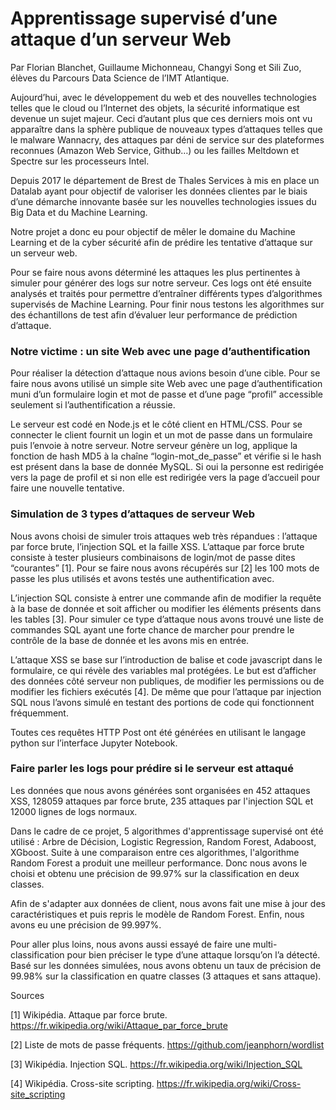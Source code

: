 # Apprentissage supervisé d’une attaque d’un serveur Web

Par Florian Blanchet, Guillaume Michonneau, Changyi Song et Sili Zuo, élèves du Parcours Data Science de l’IMT Atlantique. 

Aujourd’hui, avec le développement du web et des nouvelles technologies telles que le cloud ou l’Internet des objets, la sécurité informatique est devenue un sujet majeur. Ceci d’autant plus que ces derniers mois ont vu apparaître dans la sphère publique de nouveaux types d’attaques telles que le malware Wannacry, des attaques par déni de service sur des plateformes reconnues (Amazon Web Service, Github…) ou les failles Meltdown et Spectre sur les processeurs Intel.

Depuis 2017 le département de Brest de Thales Services à mis en place un Datalab ayant pour objectif de valoriser les données clientes par le biais d’une démarche innovante basée sur les nouvelles technologies issues du Big Data et du Machine Learning. 

Notre projet a donc eu pour objectif de mêler le domaine du Machine Learning et de la cyber sécurité afin de prédire les tentative d’attaque sur un serveur web. 

Pour se faire nous avons déterminé les attaques les plus pertinentes à simuler pour générer des logs sur notre serveur. Ces logs ont été ensuite analysés et traités pour permettre d’entraîner différents types d’algorithmes supervisés de Machine Learning. Pour finir nous testons les algorithmes sur des échantillons de test afin d’évaluer leur performance de prédiction d’attaque.

### Notre victime : un site Web avec une page d’authentification 

Pour réaliser la détection d’attaque nous avions besoin d’une cible. Pour se faire nous avons utilisé un simple site Web avec une page d’authentification muni d’un formulaire login et mot de passe et d’une page “profil” accessible seulement si l’authentification a réussie.

Le serveur est codé en Node.js et le côté client en HTML/CSS. Pour se connecter le client fournit un login et un mot de passe dans un formulaire puis l’envoie à notre serveur. Notre serveur génère un log, applique la fonction de hash MD5 à la chaîne “login-mot_de_passe” et vérifie si le hash est présent dans la base de donnée MySQL. Si oui la personne est redirigée vers la page de profil et si non elle est redirigée vers la page d’accueil pour faire une nouvelle tentative. 
 
### Simulation de 3 types d’attaques de serveur Web

Nous avons choisi de simuler trois attaques web très répandues : l’attaque par force brute, l’injection SQL et la faille XSS.
L’attaque par force brute consiste à tester plusieurs combinaisons de login/mot de passe dites “courantes” [1]. Pour se faire nous avons récupérés sur [2] les 100 mots de passe les plus utilisés et avons testés une authentification avec.

L’injection SQL consiste à entrer une commande afin de modifier la requête à la base de donnée et soit afficher ou modifier les éléments présents dans les tables [3]. Pour simuler ce type d’attaque nous avons trouvé une liste de commandes SQL ayant une forte chance de marcher pour prendre le contrôle de la base de donnée et les avons mis en entrée. 

L’attaque XSS se base sur l’introduction de balise et code javascript dans le formulaire, ce qui révèle des variables mal protégées. Le but est d’afficher des données côté serveur non publiques, de modifier les permissions ou de modifier les fichiers exécutés [4]. De même que pour l’attaque par injection SQL nous l’avons simulé en testant des portions de code qui fonctionnent fréquemment. 

Toutes ces requêtes HTTP Post ont été générées en utilisant le langage python sur l’interface Jupyter Notebook.

### Faire parler les logs pour prédire si le serveur est attaqué

Les données que nous avons générées sont organisées en 452 attaques XSS, 128059 attaques par force brute, 235 attaques par l'injection SQL et 12000 lignes de logs normaux.

Dans le cadre de ce projet, 5 algorithmes d'apprentissage supervisé ont été utilisé : Arbre de Décision, Logistic Regression, Random Forest, Adaboost, XGboost. Suite à une comparaison entre ces algorithmes, l'algorithme Random Forest a produit une meilleur performance. Donc nous avons le choisi et obtenu une précision de 99.97% sur la classification en deux classes.

Afin de s'adapter aux données de client, nous avons fait une mise à jour des caractéristiques et puis repris le modèle de Random Forest. Enfin, nous avons eu une précision de 99.997%.

Pour aller plus loins, nous avons aussi essayé de faire une multi-classification pour bien préciser le type d’une attaque lorsqu’on l’a détecté. Basé sur les données simulées, nous avons obtenu un taux de précision de 99.98% sur la classification en quatre classes (3 attaques et sans attaque).

Sources 

[1] Wikipédia. Attaque par force brute. https://fr.wikipedia.org/wiki/Attaque_par_force_brute

[2] Liste de mots de passe fréquents. https://github.com/jeanphorn/wordlist

[3] Wikipédia. Injection SQL. https://fr.wikipedia.org/wiki/Injection_SQL

[4] Wikipédia. Cross-site scripting. https://fr.wikipedia.org/wiki/Cross-site_scripting 
